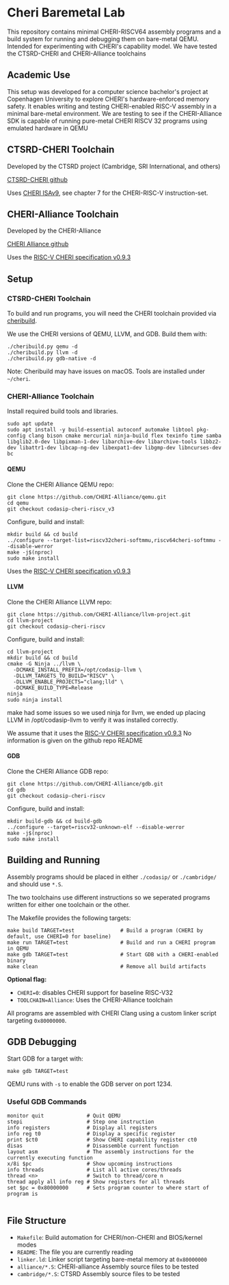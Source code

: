 # Cheri Baremetal Lab
This repository contains minimal CHERI-RISCV64 assembly programs and a build system for running and debugging them on bare-metal QEMU. Intended for experimenting with CHERI's capability model. We have tested the CTSRD-CHERI and CHERI-Alliance toolchains 
## Academic Use

This setup was developed for a computer science bachelor's project at Copenhagen University to explore CHERI's hardware-enforced memory safety. It enables writing and testing CHERI-enabled RISC-V assembly in a minimal bare-metal environment. We are testing to see if the CHERI-Alliance SDK is capable of running pure-metal CHERI RISCV 32 programs using emulated hardware in QEMU

## CTSRD-CHERI Toolchain
Developed by the CTSRD project (Cambridge, SRI International, and others)

[CTSRD-CHERI github](https://github.com/CTSRD-CHERI)

Uses [CHERI ISAv9](https://www.cl.cam.ac.uk/techreports/UCAM-CL-TR-987.pdf), see chapter 7 for the CHERI-RISC-V instruction-set.

## CHERI-Alliance Toolchain
Developed by the CHERI-Alliance

[CHERI Alliance github](https://github.com/CHERI-Alliance)

Uses the [RISC-V CHERI specification v0.9.3](https://github.com/riscv/riscv-cheri/releases/tag/v0.9.3-prerelease)
## Setup
### CTSRD-CHERI Toolchain
To build and run programs, you will need the CHERI toolchain provided via [cheribuild](https://github.com/CTSRD-CHERI/cheribuild).

We use the CHERI versions of QEMU, LLVM, and GDB. Build them with:
```
./cheribuild.py qemu -d
./cheribuild.py llvm -d 
./cheribuild.py gdb-native -d 
```

Note: Cheribuild may have issues on macOS. Tools are installed under `~/cheri`.
### CHERI-Alliance Toolchain
Install required build tools and libraries.
```
sudo apt update
sudo apt install -y build-essential autoconf automake libtool pkg-config clang bison cmake mercurial ninja-build flex texinfo time samba libglib2.0-dev libpixman-1-dev libarchive-dev libarchive-tools libbz2-dev libattr1-dev libcap-ng-dev libexpat1-dev libgmp-dev libncurses-dev bc
```
#### QEMU
Clone the CHERI Alliance QEMU repo:
```
git clone https://github.com/CHERI-Alliance/qemu.git
cd qemu
git checkout codasip-cheri-riscv_v3   
```
Configure, build and install:
```
mkdir build && cd build
../configure --target-list=riscv32cheri-softmmu,riscv64cheri-softmmu --disable-werror
make -j$(nproc)
sudo make install
```

Uses the [RISC-V CHERI specification v0.9.3](https://github.com/riscv/riscv-cheri/releases/tag/v0.9.3-prerelease)
#### LLVM
Clone the CHERI Alliance LLVM repo:
```
git clone https://github.com/CHERI-Alliance/llvm-project.git
cd llvm-project
git checkout codasip-cheri-riscv
```
Configure, build and install:
```
cd llvm-project
mkdir build && cd build
cmake -G Ninja ../llvm \
  -DCMAKE_INSTALL_PREFIX=/opt/codasip-llvm \
  -DLLVM_TARGETS_TO_BUILD="RISCV" \
  -DLLVM_ENABLE_PROJECTS="clang;lld" \
  -DCMAKE_BUILD_TYPE=Release
ninja               
sudo ninja install   
```
make had some issues so we used ninja for llvm, we ended up placing LLVM in /opt/codasip-llvm to verify it was installed correctly.

We assume that it uses the [RISC-V CHERI specification v0.9.3](https://github.com/riscv/riscv-cheri/releases/tag/v0.9.3-prerelease)
No information is given on the github repo README
#### GDB
Clone the CHERI Alliance GDB repo:
```
git clone https://github.com/CHERI-Alliance/gdb.git
cd gdb
git checkout codasip-cheri-riscv
```
Configure, build and install:
```
mkdir build-gdb && cd build-gdb
../configure --target=riscv32-unknown-elf --disable-werror
make -j$(nproc)
sudo make install
```
## Building and Running

Assembly programs should be placed in either `./codasip/` or `./cambridge/`  and should use `*.S`.

The two toolchains use different instructions so we seperated programs written for either one toolchain or the other.

The Makefile provides the following targets:

```
make build TARGET=test               # Build a program (CHERI by default, use CHERI=0 for baseline)
make run TARGET=test                 # Build and run a CHERI program in QEMU
make gdb TARGET=test                 # Start GDB with a CHERI-enabled binary
make clean                           # Remove all build artifacts
```

**Optional flag:**

* `CHERI=0`: disables CHERI support for baseline RISC-V32
* `TOOLCHAIN=Alliance`: Uses the CHERI-Alliance toolchain

All programs are assembled with CHERI Clang using a custom linker script targeting `0x80000000`.

## GDB Debugging

Start GDB for a target with:

```
make gdb TARGET=test 
```
QEMU runs with `-s` to enable the GDB server on port 1234.

### Useful GDB Commands

```
monitor quit              # Quit QEMU
stepi                     # Step one instruction
info registers            # Display all registers
info reg t0               # Display a specific register
print $ct0                # Show CHERI capability register ct0
disas                     # Disassemble current function
layout asm                # The assembly instructions for the currently executing function
x/8i $pc                  # Show upcoming instructions
info threads              # List all active cores/threads
thread <n>                # Switch to thread/core n
thread apply all info reg # Show registers for all threads
set $pc = 0x80000000      # Sets program counter to where start of program is 


```

## File Structure

* `Makefile`: Build automation for CHERI/non-CHERI and BIOS/kernel modes
* `README`: The file you are currently reading
* `linker.ld`: Linker script targeting bare-metal memory at `0x80000000`
* `alliance/*.S`: CHERI-alliance Assembly source files to be tested
* `cambridge/*.S`: CTSRD Assembly source files to be tested
